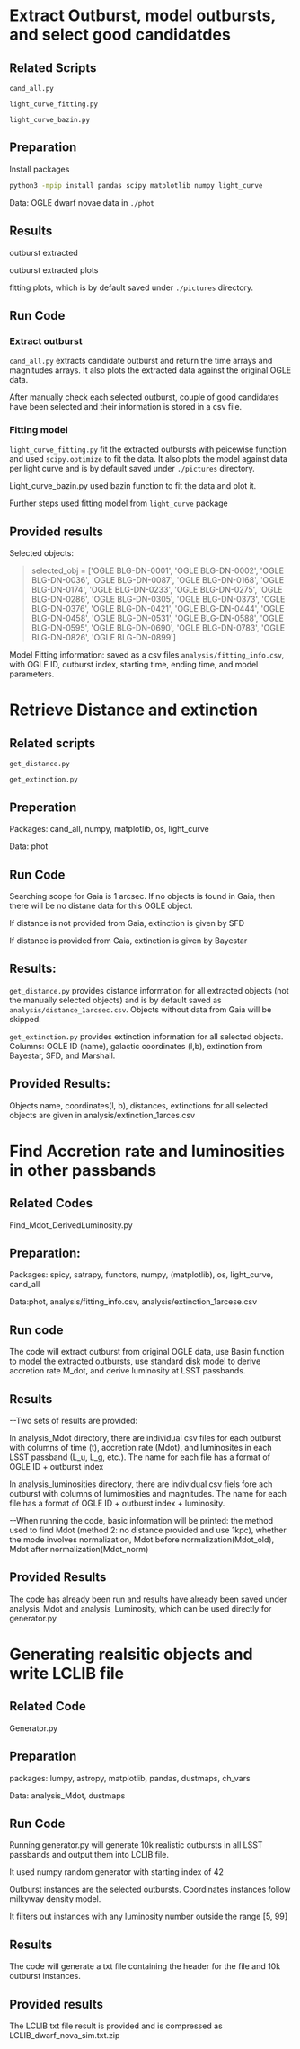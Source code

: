 

# Extract Outburst, model outbursts, and select good candidatdes

## Related Scripts

`cand_all.py`

`light_curve_fitting.py`

`light_curve_bazin.py`

## Preparation

Install packages



```sh 
python3 -mpip install pandas scipy matplotlib numpy light_curve
```

Data: OGLE dwarf novae data in `./phot`

## Results

outburst extracted

outburst extracted plots

fitting plots, which is by default saved under `./pictures` directory.

## Run Code

### Extract outburst

`cand_all.py` extracts candidate outburst and return the time arrays and magnitudes arrays. It also plots the extracted data against the original OGLE data.

After manually check each selected outburst, couple of good candidates have been selected and their information is stored in a csv file. 

### Fitting model

`light_curve_fitting.py` fit the extracted outbursts with peicewise function and used `scipy.optimize` to fit the data. It also plots the model against data per light curve and is by default saved under `./pictures` directory.

Light_curve_bazin.py used bazin function to fit the data and plot it. 

Further steps used fitting model from `light_curve` package

## Provided results

Selected objects: 

> selected_obj = ['OGLE BLG-DN-0001', 'OGLE BLG-DN-0002', 'OGLE BLG-DN-0036', 'OGLE BLG-DN-0087',  'OGLE BLG-DN-0168', 'OGLE BLG-DN-0174', 'OGLE BLG-DN-0233', 'OGLE BLG-DN-0275',  'OGLE BLG-DN-0286', 'OGLE BLG-DN-0305', 'OGLE BLG-DN-0373', 'OGLE BLG-DN-0376', 'OGLE BLG-DN-0421', 'OGLE BLG-DN-0444', 'OGLE BLG-DN-0458', 'OGLE BLG-DN-0531', 'OGLE BLG-DN-0588', 'OGLE BLG-DN-0595', 'OGLE BLG-DN-0690', 'OGLE BLG-DN-0783', 'OGLE BLG-DN-0826', 'OGLE BLG-DN-0899']

Model Fitting information: saved as a csv files `analysis/fitting_info.csv`, with OGLE ID, outburst index, starting time, ending time, and model parameters. 



# Retrieve Distance and extinction

## Related scripts

`get_distance.py`

`get_extinction.py`

## Preperation

Packages: cand_all, numpy, matplotlib, os, light_curve

Data: phot

## Run Code

Searching scope for Gaia is 1 arcsec. If no objects is found in Gaia, then there will be no distane data for this OGLE object.

If distance is not provided from Gaia, extinction is given by SFD

If distance is provided from Gaia, extinction is given by Bayestar

## Results:

`get_distance.py` provides distance information for all extracted objects (not the manually selected objects) and is by default saved as `analysis/distance_1arcsec.csv`. Objects without data from Gaia will be skipped.

`get_extinction.py` provides extinction information for all selected objects. Columns: OGLE ID (name), galactic coordinates (l,b), extinction from Bayestar, SFD, and Marshall.

## Provided Results:

Objects name, coordinates(l, b), distances, extinctions for all selected objects are given in analysis/extinction_1arces.csv

# Find Accretion rate and luminosities in other passbands

## Related Codes

Find_Mdot_DerivedLuminosity.py

## Preparation:

Packages: spicy, satrapy, functors, numpy, (matplotlib), os, light_curve, cand_all

Data:phot, analysis/fitting_info.csv, analysis/extinction_1arcese.csv

## Run code 

The code will extract outburst from original OGLE data, use Basin function to model the extracted outbursts, use standard disk model to derive accretion rate M_dot, and derive luminosity at LSST passbands. 

## Results

--Two sets of results are provided: 

In analysis_Mdot directory, there are individual csv files for each outburst with columns of time (t), accretion rate (Mdot), and luminosites in each LSST passband (L_u, L_g, etc.). The name for each file has a format of OGLE ID + outburst index

In analysis_luminosities directory, there are individual csv fiels fore ach outburst with columns of lumimosities and magnitudes. The name for each file has a format of OGLE ID + outburst index + luminosity. 

--When running the code, basic information will be printed: the method used to find Mdot (method 2: no distance provided and use 1kpc), whether the mode involves normalization, Mdot before normalization(Mdot_old), Mdot after normalization(Mdot_norm)

## Provided Results

The code has already been run and results have already been saved under analysis_Mdot and analysis_Luminosity, which can be used directly for generator.py

# Generating realsitic objects and write LCLIB file

## Related Code

Generator.py

## Preparation

packages: lumpy, astropy, matplotlib, pandas, dustmaps, ch_vars

Data: analysis_Mdot, dustmaps

## Run Code

Running generator.py will generate 10k realistic outbursts in all LSST passbands and output them into LCLIB file. 

It used numpy random generator with starting index of 42

Outburst instances are the selected outbursts. Coordinates instances follow milkyway density model.

It filters out instances with any luminosity number outside the range [5, 99]

## Results

The code will generate a txt file containing the header for the file and 10k outburst instances. 

## Provided results

The LCLIB txt file result is provided and is compressed as LCLIB_dwarf_nova_sim.txt.zip

